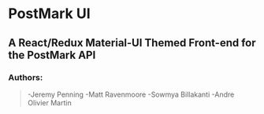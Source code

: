 # PostMark UI

## A React/Redux Material-UI Themed Front-end for the PostMark API

### **Authors:** 
>-Jeremy Penning
>-Matt Ravenmoore 
>-Sowmya Billakanti
>-Andre Olivier Martin
